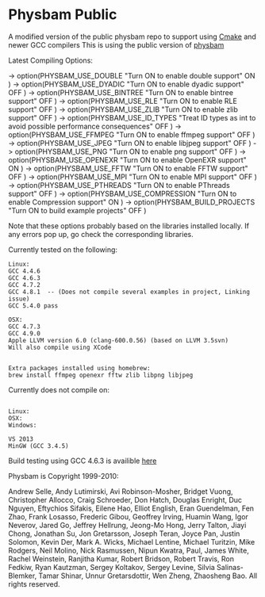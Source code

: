 Physbam Public
==============

A modified version of the public physbam repo to support using [Cmake](http://www.cmake.org/) and newer GCC compilers
This is using the public version of [physbam](http://physbam.stanford.edu/)

Latest Compiling Options:

-> option(PHYSBAM_USE_DOUBLE               "Turn ON to enable double support"                                              ON )
-> option(PHYSBAM_USE_DYADIC               "Turn ON to enable dyadic support"                                              OFF )
-> option(PHYSBAM_USE_BINTREE              "Turn ON to enable bintree support"                                             OFF )
-> option(PHYSBAM_USE_RLE                  "Turn ON to enable RLE support"                                                 OFF )
-> option(PHYSBAM_USE_ZLIB                 "Turn ON to enable zlib support"                                                OFF )
-> option(PHYSBAM_USE_ID_TYPES             "Treat ID types as int to avoid possible performance consequences"              OFF )
-> option(PHYSBAM_USE_FFMPEG               "Turn ON to enable ffmpeg support"                                              OFF )
-> option(PHYSBAM_USE_JPEG                 "Turn ON to enable libjpeg support"                                             OFF )
-> option(PHYSBAM_USE_PNG                  "Turn ON to enable png support"                                                 OFF )
-> option(PHYSBAM_USE_OPENEXR              "Turn ON to enable OpenEXR support"                                             ON  )
-> option(PHYSBAM_USE_FFTW                 "Turn ON to enable FFTW support"                                                OFF )
-> option(PHYSBAM_USE_MPI                  "Turn ON to enable MPI support"                                                 OFF )
-> option(PHYSBAM_USE_PTHREADS             "Turn ON to enable PThreads support"                                            OFF )
-> option(PHYSBAM_USE_COMPRESSION          "Turn ON to enable Compression support"                                         ON  )
-> option(PHYSBAM_BUILD_PROJECTS           "Turn ON to build example projects"                                             OFF )

Note that these options probably based on the libraries installed locally. If any errors pop up, go check the corresponding libraries.

Currently tested on the following:

```
Linux:
GCC 4.4.6
GCC 4.6.3
GCC 4.7.2
GCC 4.8.1  -- (Does not compile several examples in project, Linking issue)
GCC 5.4.0 pass

OSX:
GCC 4.7.3
GCC 4.9.0
Apple LLVM version 6.0 (clang-600.0.56) (based on LLVM 3.5svn)
Will also compile using XCode


Extra packages installed using homebrew:
brew install ffmpeg openexr fftw zlib libpng libjpeg

```


Currently does not compile on:

```

Linux:
OSX:
Windows:

VS 2013
MinGW (GCC 3.4.5)
```
Build testing using GCC 4.6.3 is availible [here](https://drone.io/github.com/hmazhar/physbam_public)

Physbam is Copyright 1999-2010:

Andrew Selle, Andy Lutimirski, Avi Robinson-Mosher, Bridget Vuong, Christopher Allocco, Craig Schroeder, Don Hatch, Douglas Enright, Duc Nguyen, Eftychios Sifakis, Eilene Hao, Elliot English, Eran Guendelman, Fen Zhao, Frank Losasso, Frederic Gibou, Geoffrey Irving, Huamin Wang, Igor Neverov, Jared Go, Jeffrey Hellrung, Jeong-Mo Hong, Jerry Talton, Jiayi Chong, Jonathan Su, Jon Gretarsson, Joseph Teran, Joyce Pan, Justin Solomon, Kevin Der, Mark A. Wicks, Michael Lentine, Michael Turitzin, Mike Rodgers, Neil Molino, Nick Rasmussen, Nipun Kwatra, Paul, James White, Rachel Weinstein, Ranjitha Kumar, Robert Bridson, Robert Travis, Ron Fedkiw, Ryan Kautzman, Sergey Koltakov, Sergey Levine, Silvia Salinas-Blemker, Tamar Shinar, Unnur Gretarsdottir, Wen Zheng, Zhaosheng Bao. All rights reserved. 



